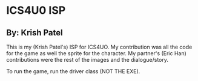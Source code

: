 # ICS4U0 ISP
## By: Krish Patel

This is my (Krish Patel's) ISP for ICS4UO. My contribution was all the code for the game as well the sprite for the character. My partner's (Eric Han) contributions were the rest of the images and the dialogue/story. 

To run the game, run the driver class (NOT THE EXE). 
